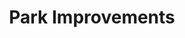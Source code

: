 ---
pid: ls188
title: Park Improvements
location_transcription: All
coordinates: "[-75.170265185868, 39.95769811735]"
zipcode: '19124'
gen_neighborhood: North Philadelphia
neighborhood: Juniata,Frankford,Feltonville
outside_phl: 
age: '40'
age_range: 40-49
instagram: 
image_file_name: ls_188.jpg
proposal_transcription: |-
  *water fountins not just a box desing water fountin
  *locked bathrooms not just box desing building
  *lighting
  *senting
  *shades
  *all in one seating/sade/ligthig
  *water for pets
  *free public parking for Sunday 24 hr limit then tickets
  *911 box/ emerg. box
topic: Sanitation
topic_summary: 0, 0
type: Fountain,Infrastructure,Space
keywords_other: Park Improvements
credit: 'Theresa #ThereaSummer'
image_labels: 
twitter: 
facebook: 
permalink: "/monuments/ls188/"
layout: item-page
---